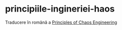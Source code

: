 # principiile-ingineriei-haos
Traducere în română a [Principles of Chaos Engineering](https://principlesofchaos.org/)
